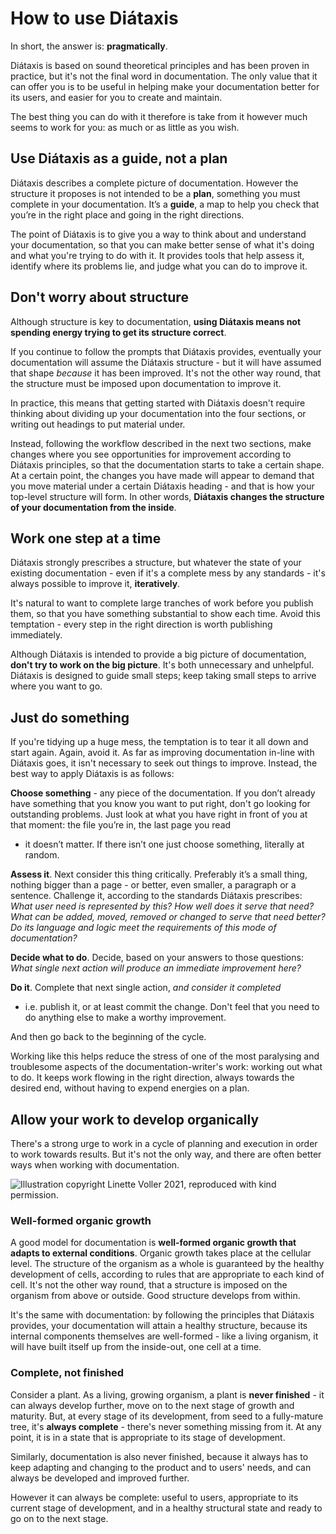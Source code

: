 How to use Diátaxis
===================

In short, the answer is: **pragmatically**.

Diátaxis is based on sound theoretical principles and has been proven in
practice, but it's not the final word in documentation. The only value
that it can offer you is to be useful in helping make your documentation
better for its users, and easier for you to create and maintain.

The best thing you can do with it therefore is take from it however much
seems to work for you: as much or as little as you wish.

Use Diátaxis as a guide, not a plan
-----------------------------------

Diátaxis describes a complete picture of documentation. However the
structure it proposes is not intended to be a **plan**, something you
must complete in your documentation. It’s a **guide**, a map to help you
check that you’re in the right place and going in the right directions.

The point of Diátaxis is to give you a way to think about and understand
your documentation, so that you can make better sense of what it's doing
and what you're trying to do with it. It provides tools that help assess
it, identify where its problems lie, and judge what you can do to
improve it.

Don't worry about structure
---------------------------

Although structure is key to documentation, **using Diátaxis means not
spending energy trying to get its structure correct**.

If you continue to follow the prompts that Diátaxis provides, eventually
your documentation will assume the Diátaxis structure - but it will have
assumed that shape *because* it has been improved. It's not the other
way round, that the structure must be imposed upon documentation to
improve it.

In practice, this means that getting started with Diátaxis doesn't
require thinking about dividing up your documentation into the four
sections, or writing out headings to put material under.

Instead, following the workflow described in the next two sections, make
changes where you see opportunities for improvement according to
Diátaxis principles, so that the documentation starts to take a certain
shape. At a certain point, the changes you have made will appear to
demand that you move material under a certain Diátaxis heading - and
that is how your top-level structure will form. In other words,
**Diátaxis changes the structure of your documentation from the
inside**.

Work one step at a time
-----------------------

Diátaxis strongly prescribes a structure, but whatever the state of your
existing documentation - even if it's a complete mess by any standards -
it's always possible to improve it, **iteratively**.

It's natural to want to complete large tranches of work before you
publish them, so that you have something substantial to show each time.
Avoid this temptation - every step in the right direction is worth
publishing immediately.

Although Diátaxis is intended to provide a big picture of documentation,
**don't try to work on the big picture**. It's both unnecessary and
unhelpful. Diátaxis is designed to guide small steps; keep taking small
steps to arrive where you want to go.

Just do something
-----------------

If you're tidying up a huge mess, the temptation is to tear it all down
and start again. Again, avoid it. As far as improving documentation
in-line with Diátaxis goes, it isn't necessary to seek out things to
improve. Instead, the best way to apply Diátaxis is as follows:

**Choose something** - any piece of the documentation. If you don’t
already have something that you know you want to put right, don't go
looking for outstanding problems. Just look at what you have right in
front of you at that moment: the file you’re in, the last page you read
- it doesn’t matter. If there isn’t one just choose something, literally
at random.

**Assess it**. Next consider this thing critically. Preferably it’s a
small thing, nothing bigger than a page - or better, even smaller, a
paragraph or a sentence. Challenge it, according to the standards
Diátaxis prescribes: *What user need is represented by this? How well
does it serve that need? What can be added, moved, removed or changed to
serve that need better? Do its language and logic meet the requirements
of this mode of documentation?*

**Decide what to do**. Decide, based on your answers to those questions:
*What single next action will produce an immediate improvement here?*

**Do it**. Complete that next single action, *and consider it completed*
- i.e. publish it, or at least commit the change. Don't feel that you
need to do anything else to make a worthy improvement.

And then go back to the beginning of the cycle.

Working like this helps reduce the stress of one of the most paralysing
and troublesome aspects of the documentation-writer's work: working out
what to do. It keeps work flowing in the right direction, always towards
the desired end, without having to expend energies on a plan.

Allow your work to develop organically
--------------------------------------

There's a strong urge to work in a cycle of planning and execution in
order to work towards results. But it's not the only way, and there are
often better ways when working with documentation.

![Illustration copyright [Linette Voller](https://linettevoller.com)
2021, reproduced with kind
permission.](/images/always-complete.jpg%0A%20:alt:%20'')

### Well-formed organic growth

A good model for documentation is **well-formed organic growth that
adapts to external conditions**. Organic growth takes place at the
cellular level. The structure of the organism as a whole is guaranteed
by the healthy development of cells, according to rules that are
appropriate to each kind of cell. It's not the other way round, that a
structure is imposed on the organism from above or outside. Good
structure develops from within.

It's the same with documentation: by following the principles that
Diátaxis provides, your documentation will attain a healthy structure,
because its internal components themselves are well-formed - like a
living organism, it will have built itself up from the inside-out, one
cell at a time.

### Complete, not finished

Consider a plant. As a living, growing organism, a plant is **never
finished** - it can always develop further, move on to the next stage of
growth and maturity. But, at every stage of its development, from seed
to a fully-mature tree, it's **always complete** - there's never
something missing from it. At any point, it is in a state that is
appropriate to its stage of development.

Similarly, documentation is also never finished, because it always has
to keep adapting and changing to the product and to users' needs, and
can always be developed and improved further.

However it can always be complete: useful to users, appropriate to its
current stage of development, and in a healthy structural state and
ready to go on to the next stage.
